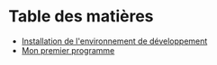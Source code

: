 # Table des matières

- [Installation de l'environnement de développement](https://gitlab.com/maxime285/python/blob/master/Guides/EnvDev.md)
- [Mon premier programme](https://gitlab.com/maxime285/python/blob/master/Guides/PremierProgramme.md)
